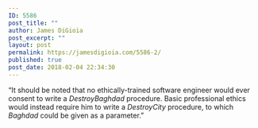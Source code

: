 ```yaml
---
ID: 5586
post_title: ""
author: James DiGioia
post_excerpt: ""
layout: post
permalink: https://jamesdigioia.com/5586-2/
published: true
post_date: 2018-02-04 22:34:30
---
```

“It should be noted that no ethically-trained software engineer would ever consent to write a _DestroyBaghdad_ procedure. Basic professional ethics would instead require him to write a _DestroyCity_ procedure, to which _Baghdad_ could be given as a parameter.”
